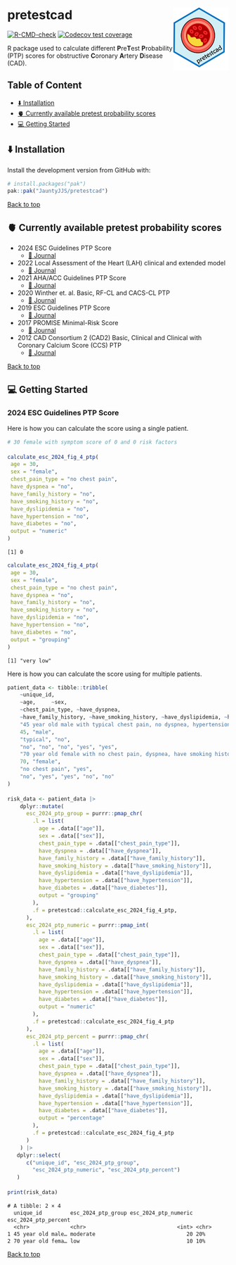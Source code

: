 

<a name="top"></a>

# pretestcad <a href="jauntyjjs.github.io/pretestcad/"><img src="man/figures/logo.png" align="right" width="25%" height="25%" alt="Hex logo of R package pretestcad. Logo is a picture of a coronary artery with partial blockage." /></a>

<!-- badges: start -->

[![R-CMD-check](https://github.com/JauntyJJS/pretestcad/actions/workflows/R-CMD-check.yaml/badge.svg)](https://github.com/JauntyJJS/pretestcad/actions/workflows/R-CMD-check.yaml)
[![Codecov test
coverage](https://codecov.io/gh/JauntyJJS/pretestcad/graph/badge.svg?token=lpJSgliKK3)](https://codecov.io/gh/JauntyJJS/pretestcad?branch=main)
<!-- badges: end -->

R package used to calculate different **P**re**T**est **P**robability
(PTP) scores for obstructive **C**oronary **A**rtery **D**isease (CAD).

## Table of Content

- [:arrow_down: Installation](#arrow_down-installation)
- [:anatomical_heart: Currently available pretest probability
  scores](#anatomical_heart-currently-available-pretest-probability-scores)
- [:computer: Getting Started](#computer-getting-started)

## :arrow_down: Installation

Install the development version from GitHub with:

``` r
# install.packages("pak")
pak::pak("JauntyJJS/pretestcad")
```

<a href="#top">Back to top</a>

## :anatomical_heart: Currently available pretest probability scores

- 2024 ESC Guidelines PTP Score
  - <a href="https://doi.org/10.1093/eurheartj/ehae177" target="_blank">📘
    Journal</a>
- 2022 Local Assessment of the Heart (LAH) clinical and extended model
  - <a href="https://doi.org/10.1161/JAHA.121.022697" target="_blank">📘
    Journal</a>
- 2021 AHA/ACC Guidelines PTP Score
  - <a href="https://doi.org/10.1161/CIR.0000000000001029"
    target="_blank">📘 Journal</a>
- 2020 Winther et. al. Basic, RF-CL and CACS-CL PTP
  - <a href="https://doi.org/10.1016/j.jacc.2020.09.585" target="_blank">📘
    Journal</a>
- 2019 ESC Guidelines PTP Score
  - <a href="https://doi.org/10.1007/s00059-020-04935-x" target="_blank">📘
    Journal</a>
- 2017 PROMISE Minimal-Risk Score
  - <a href="https://doi.org/10.1001/jamacardio.2016.5501"
    target="_blank">📘 Journal</a>
- 2012 CAD Consortium 2 (CAD2) Basic, Clinical and Clinical with
  Coronary Calcium Score (CCS) PTP
  - <a href="https://doi.org/10.1136/bmj.e3485" target="_blank">📘
    Journal</a>

<a href="#top">Back to top</a>

## :computer: Getting Started

### 2024 ESC Guidelines PTP Score

Here is how you can calculate the score using a single patient.

``` r
# 30 female with symptom score of 0 and 0 risk factors

calculate_esc_2024_fig_4_ptp(
 age = 30,
 sex = "female",
 chest_pain_type = "no chest pain",
 have_dyspnea = "no",
 have_family_history = "no",
 have_smoking_history = "no",
 have_dyslipidemia = "no",
 have_hypertension = "no",
 have_diabetes = "no",
 output = "numeric"
)
```

    [1] 0

``` r
calculate_esc_2024_fig_4_ptp(
 age = 30,
 sex = "female",
 chest_pain_type = "no chest pain",
 have_dyspnea = "no",
 have_family_history = "no",
 have_smoking_history = "no",
 have_dyslipidemia = "no",
 have_hypertension = "no",
 have_diabetes = "no",
 output = "grouping"
)
```

    [1] "very low"

Here is how you can calculate the score using for multiple patients.

``` r
patient_data <- tibble::tribble(
    ~unique_id,
    ~age,     ~sex, 
    ~chest_pain_type, ~have_dyspnea, 
    ~have_family_history, ~have_smoking_history, ~have_dyslipidemia, ~have_hypertension, ~have_diabetes,
    "45 year old male with typical chest pain, no dyspnea, hypertension and diabetes",
    45, "male", 
    "typical", "no",  
    "no", "no", "no", "yes", "yes",
    "70 year old female with no chest pain, dyspnea, have smoking history (past or current smoker) and dyslipidemia",
    70, "female", 
    "no chest pain", "yes",  
    "no", "yes", "yes", "no", "no"
)

risk_data <- patient_data |>
    dplyr::mutate(
      esc_2024_ptp_group = purrr::pmap_chr(
        .l = list(
          age = .data[["age"]],
          sex = .data[["sex"]],
          chest_pain_type = .data[["chest_pain_type"]],
          have_dyspnea = .data[["have_dyspnea"]],
          have_family_history = .data[["have_family_history"]],
          have_smoking_history = .data[["have_smoking_history"]], 
          have_dyslipidemia = .data[["have_dyslipidemia"]], 
          have_hypertension = .data[["have_hypertension"]], 
          have_diabetes = .data[["have_diabetes"]],
          output = "grouping"
        ),
        .f = pretestcad::calculate_esc_2024_fig_4_ptp,
      ),
      esc_2024_ptp_numeric = purrr::pmap_int(
        .l = list(
          age = .data[["age"]],
          sex = .data[["sex"]],
          chest_pain_type = .data[["chest_pain_type"]],
          have_dyspnea = .data[["have_dyspnea"]],
          have_family_history = .data[["have_family_history"]],
          have_smoking_history = .data[["have_smoking_history"]],
          have_dyslipidemia = .data[["have_dyslipidemia"]],
          have_hypertension = .data[["have_hypertension"]],
          have_diabetes = .data[["have_diabetes"]],
          output = "numeric"
        ),
        .f = pretestcad::calculate_esc_2024_fig_4_ptp
      ),
      esc_2024_ptp_percent = purrr::pmap_chr(
        .l = list(
          age = .data[["age"]],
          sex = .data[["sex"]],
          chest_pain_type = .data[["chest_pain_type"]],
          have_dyspnea = .data[["have_dyspnea"]],
          have_family_history = .data[["have_family_history"]],
          have_smoking_history = .data[["have_smoking_history"]],
          have_dyslipidemia = .data[["have_dyslipidemia"]],
          have_hypertension = .data[["have_hypertension"]],
          have_diabetes = .data[["have_diabetes"]],
          output = "percentage"
        ),
        .f = pretestcad::calculate_esc_2024_fig_4_ptp
      )
    ) |> 
   dplyr::select(
      c("unique_id", "esc_2024_ptp_group", 
        "esc_2024_ptp_numeric", "esc_2024_ptp_percent")
   )

print(risk_data)
```

    # A tibble: 2 × 4
      unique_id         esc_2024_ptp_group esc_2024_ptp_numeric esc_2024_ptp_percent
      <chr>             <chr>                             <int> <chr>               
    1 45 year old male… moderate                             20 20%                 
    2 70 year old fema… low                                  10 10%                 

<a href="#top">Back to top</a>
